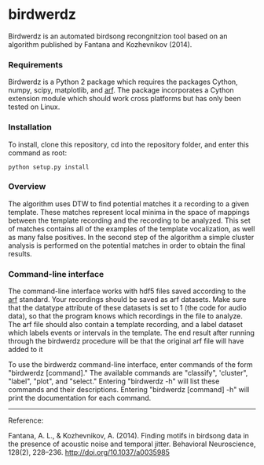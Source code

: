 # birdwerdz

Birdwerdz is an automated birdsong recongnitzion tool based on an algorithm published by Fantana 
and Kozhevnikov (2014). 

### Requirements
Birdwerdz is a Python 2 package which requires the packages Cython, numpy, scipy, matplotlib, and [arf](https://github.com/margoliashlab/arf). The package incorporates a Cython extension module which should work cross platforms but has only been tested on Linux.

### Installation
To install, clone this repository, cd into the repository folder, and enter this command as root:

    python setup.py install

### Overview
The algorithm uses DTW to find potential matches it a recording to a given template.  These 
matches represent local minima in the space of mappings between the template recording 
and the recording to be analyzed.  This set of matches contains all of the examples of the 
template vocalization, as well as many false positives.  In the second step of the algorithm a 
simple cluster analysis is performed on the potential matches in order to obtain the final 
results.
  
### Command-line interface

The command-line interface works with hdf5 files saved according to the [arf](https://github.com/margoliashlab/arf) standard. Your recordings should be saved as arf datasets. Make sure that the datatype attribute of these datasets is set to 1 (the code for audio data), so that the program knows which recordings in the file to analyze. The arf file should also contain a template recording, and a label dataset which labels events or intervals in the template. The end result after running through the birdwerdz procedure will be that the original arf file will have added to it 

To use the birdwerdz command-line interface, enter commands of the form "birdwerdz [command]." The available commands are "classify", 'cluster", "label", "plot", and "select." Entering "birdwerdz -h" will list these commands and their descriptions. Entering "birdwerdz [command] -h" will print the documentation for each command. 


-----------
Reference:

Fantana, A. L., & Kozhevnikov, A. (2014). Finding motifs in birdsong data in the presence of acoustic noise and temporal jitter. Behavioral Neuroscience, 128(2), 228–236. http://doi.org/10.1037/a0035985
